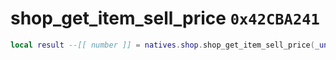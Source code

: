 # shop_get_item_sell_price `0x42CBA241`

```lua
local result --[[ number ]] = natives.shop.shop_get_item_sell_price(_unk0 --[[ number ]])
```